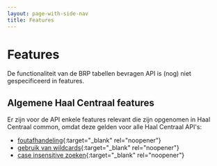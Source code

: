 ```yaml
---
layout: page-with-side-nav
title: Features
---
```

# Features

De functionaliteit van de BRP tabellen bevragen API is (nog) niet gespecificeerd in features.

## Algemene Haal Centraal features
Er zijn voor de API enkele features relevant die zijn opgenomen in Haal Centraal common, omdat deze gelden voor alle Haal Centraal API's:
- [foutafhandeling](https://github.com/VNG-Realisatie/Haal-Centraal-common/blob/master/features/foutafhandeling.feature){:target="_blank" rel="noopener"}
- [gebruik van wildcards](https://github.com/VNG-Realisatie/Haal-Centraal-common/blob/master/features/wildcard.feature){:target="_blank" rel="noopener"}
- [case insensitive zoeken](https://github.com/VNG-Realisatie/Bevragingen-ingeschreven-personen/blob/master/features/case_insensitive.feature){:target="_blank" rel="noopener"}
